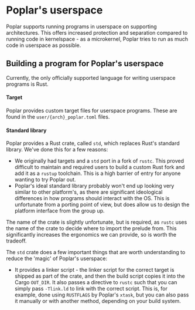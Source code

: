 # Poplar's userspace
Poplar supports running programs in userspace on supporting architectures. This offers increased protection
and separation compared to running code in kernelspace - as a microkernel, Poplar tries to run as much code
in userspace as possible.

## Building a program for Poplar's userspace
Currently, the only officially supported language for writing userspace programs is Rust.

#### Target
Poplar provides custom target files for userspace programs. These are found in the `user/{arch}_poplar.toml` files.

#### Standard library
Poplar provides a Rust crate, called `std`, which replaces Rust's standard library. We've done this for a few
reasons:
 - We originally had targets and a `std` port in a fork of `rustc`. This proved difficult to maintain and required
     users to build a custom Rust fork and add it as a `rustup` toolchain. This is a high barrier of entry for
     anyone wanting to try Poplar out.
 - Poplar's ideal standard library probably won't end up looking very similar to other platform's, as there are
     significant ideological differences in how programs should interact with the OS. This is unfortunate from a
     porting point of view, but does allow us to design the platform interface from the group up.

The name of the crate is slightly unfortunate, but is required, as `rustc` uses the name of the crate to decide
where to import the prelude from. This significantly increases the ergonomics we can provide, so is worth the
tradeoff.

The `std` crate does a few important things that are worth understanding to reduce the 'magic' of Poplar's
userspace:
 - It provides a linker script - the linker script for the correct target is shipped as part of the crate, and
     then the build script copies it into the Cargo `OUT_DIR`. It also passes a directive to `rustc` such that
     you can simply pass `-Tlink.ld` to link with the correct script. This is, for example, done using `RUSTFLAGS`
     by Poplar's `xtask`, but you can also pass it manually or with another method, depending on your build system.
